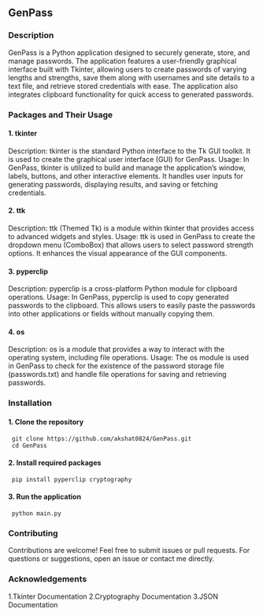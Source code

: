 ## GenPass


### Description
GenPass is a Python application designed to securely generate, store, and manage passwords. The application features a user-friendly graphical interface built with Tkinter, allowing users to create passwords of varying lengths and strengths, save them along with usernames and site details to a text file, and retrieve stored credentials with ease. The application also integrates clipboard functionality for quick access to generated passwords.

### Packages and Their Usage
#### 1. tkinter
Description: tkinter is the standard Python interface to the Tk GUI toolkit. It is used to create the graphical user interface (GUI) for GenPass.
Usage: In GenPass, tkinter is utilized to build and manage the application’s window, labels, buttons, and other interactive elements. It handles user inputs for generating passwords, displaying results, and saving or fetching credentials.

#### 2. ttk
Description: ttk (Themed Tk) is a module within tkinter that provides access to advanced widgets and styles.
Usage: ttk is used in GenPass to create the dropdown menu (ComboBox) that allows users to select password strength options. It enhances the visual appearance of the GUI components.

#### 3. pyperclip
Description: pyperclip is a cross-platform Python module for clipboard operations.
Usage: In GenPass, pyperclip is used to copy generated passwords to the clipboard. This allows users to easily paste the passwords into other applications or fields without manually copying them.

#### 4. os
Description: os is a module that provides a way to interact with the operating system, including file operations.
Usage: The os module is used in GenPass to check for the existence of the password storage file (passwords.txt) and handle file operations for saving and retrieving passwords.

### Installation 
 #### 1. Clone the repository
     git clone https://github.com/akshat0824/GenPass.git
     cd GenPass
     
 #### 2. Install required packages
     pip install pyperclip cryptography
 #### 3. Run the application
     python main.py


### Contributing
Contributions are welcome! Feel free to submit issues or pull requests. For questions or suggestions, open an issue or contact me directly.


### Acknowledgements
1.Tkinter Documentation 
2.Cryptography Documentation
3.JSON Documentation
